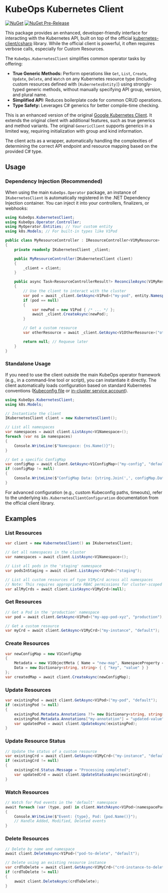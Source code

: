 # KubeOps Kubernetes Client

[![NuGet](https://img.shields.io/nuget/v/KubeOps.KubernetesClient?label=NuGet&logo=nuget)](https://www.nuget.org/packages/KubeOps.KubernetesClient)
[![NuGet Pre-Release](https://img.shields.io/nuget/vpre/KubeOps.KubernetesClient?label=NuGet&logo=nuget)](https://www.nuget.org/packages/KubeOps.KubernetesClient)

This package provides an enhanced, developer-friendly interface for interacting with the Kubernetes API, built on top of the official [kubernetes-client/csharp](https://github.com/kubernetes-client/csharp) library. While the official client is powerful, it often requires verbose calls, especially for Custom Resources.

The `KubeOps.KubernetesClient` simplifies common operator tasks by offering:

- **True Generic Methods:** Perform operations like `Get`, `List`, `Create`, `Update`, `Delete`, and `Watch` on any Kubernetes resource type (including custom resources defined with `[KubernetesEntity]`) using strongly-typed generic methods, without manually specifying API group, version, and plural name.
- **Simplified API:** Reduces boilerplate code for common CRUD operations.
- **Type Safety:** Leverages C# generics for better compile-time checking.

This is an enhanced version of the original [Google Kubernetes Client](https://github.com/kubernetes-client/csharp). It extends the original client with additional features, such as true generics and method variants. The original `GenericClient` supports generics in a limited way, requiring initialization with group and kind information.

The client acts as a wrapper, automatically handling the complexities of determining the correct API endpoint and resource mapping based on the provided C# type.

## Usage

### Dependency Injection (Recommended)

When using the main `KubeOps.Operator` package, an instance of `IKubernetesClient` is automatically registered in the .NET Dependency Injection container. You can inject it into your controllers, finalizers, or webhooks:

```csharp
using KubeOps.KubernetesClient;
using KubeOps.Operator.Controller;
using MyOperator.Entities; // Your custom entity
using k8s.Models; // For built-in types like V1Pod

public class MyResourceController : IResourceController<V1MyResource>
{
    private readonly IKubernetesClient _client;

    public MyResourceController(IKubernetesClient client)
    {
        _client = client;
    }

    public async Task<ResourceControllerResult?> ReconcileAsync(V1MyResource entity)
    {
        // Use the client to interact with the cluster
        var pod = await _client.GetAsync<V1Pod>("my-pod", entity.Namespace());
        if (pod == null)
        {
            var newPod = new V1Pod { /* ... */ };
            await _client.CreateAsync(newPod);
        }

        // Get a custom resource
        var otherResource = await _client.GetAsync<V1OtherResource>("other-resource-name", entity.Namespace());

        return null; // Requeue later
    }
}
```

### Standalone Usage

If you need to use the client outside the main KubeOps operator framework (e.g., in a command-line tool or script), you can instantiate it directly. The client automatically loads configuration based on standard Kubernetes conventions ([Kubeconfig file](https://kubernetes.io/docs/concepts/configuration/organize-cluster-access-kubeconfig/) or [in-cluster service account](https://kubernetes.io/docs/tasks/configure-pod-container/configure-service-account/)).

```csharp
using KubeOps.KubernetesClient;
using k8s.Models;

// Instantiate the client
IKubernetesClient client = new KubernetesClient();

// List all namespaces
var namespaces = await client.ListAsync<V1Namespace>();
foreach (var ns in namespaces)
{
    Console.WriteLine($"Namespace: {ns.Name()}");
}

// Get a specific ConfigMap
var configMap = await client.GetAsync<V1ConfigMap>("my-config", "default");
if (configMap != null)
{
    Console.WriteLine($"ConfigMap Data: {string.Join(',', configMap.Data)}");
}
```

For advanced configuration (e.g., custom Kubeconfig paths, timeouts), refer to the underlying `k8s.KubernetesClientConfiguration` documentation from the official client library.

## Examples

### List Resources

```csharp
var client = new KubernetesClient() as IKubernetesClient;

// Get all namespaces in the cluster
var namespaces = await client.ListAsync<V1Namespace>();

// List all pods in the 'staging' namespace
var podsInStaging = await client.ListAsync<V1Pod>("staging");

// List all custom resources of type V1MyCrd across all namespaces
// Note: This requires appropriate RBAC permissions for cluster-scoped resources
var allMyCrds = await client.ListAsync<V1MyCrd>(null);
```

### Get Resources

```csharp
// Get a Pod in the 'production' namespace
var pod = await client.GetAsync<V1Pod>("my-app-pod-xyz", "production");

// Get a custom resource
var myCrd = await client.GetAsync<V1MyCrd>("my-instance", "default");
```

### Create Resources

```csharp
var newConfigMap = new V1ConfigMap
{
    Metadata = new V1ObjectMeta { Name = "new-map", NamespaceProperty = "default" },
    Data = new Dictionary<string, string> { { "key", "value" } }
};
var createdMap = await client.CreateAsync(newConfigMap);
```

### Update Resources

```csharp
var existingPod = await client.GetAsync<V1Pod>("my-pod", "default");
if (existingPod != null)
{
    existingPod.Metadata.Annotations ??= new Dictionary<string, string>();
    existingPod.Metadata.Annotations["my-annotation"] = "updated-value";
    var updatedPod = await client.UpdateAsync(existingPod);
}
```

### Update Resource Status

```csharp
// Update the status of a custom resource
var existingCrd = await client.GetAsync<V1MyCrd>("my-instance", "default");
if (existingCrd != null)
{
    existingCrd.Status.Message = "Processing completed";
    var updatedCrd = await client.UpdateStatusAsync(existingCrd);
}
```

### Watch Resources

```csharp
// Watch for Pod events in the 'default' namespace
await foreach (var (type, pod) in client.WatchAsync<V1Pod>(namespaceParameter: "default"))
{
    Console.WriteLine($"Event: {type}, Pod: {pod.Name()}");
    // Handle Added, Modified, Deleted events
}
```

### Delete Resources

```csharp
// Delete by name and namespace
await client.DeleteAsync<V1Pod>("pod-to-delete", "default");

// Delete using an existing resource instance
var crdToDelete = await client.GetAsync<V1MyCrd>("crd-instance-to-delete", "dev");
if (crdToDelete != null)
{
    await client.DeleteAsync(crdToDelete);
}
```
